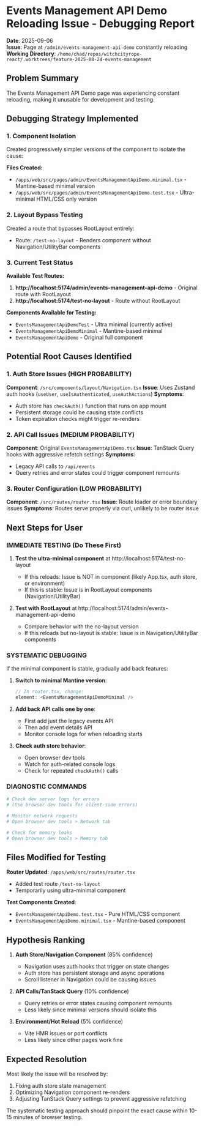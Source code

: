 # Events Management API Demo Reloading Issue - Debugging Report

**Date**: 2025-09-06  
**Issue**: Page at `/admin/events-management-api-demo` constantly reloading  
**Working Directory**: `/home/chad/repos/witchcityrope-react/.worktrees/feature-2025-08-24-events-management`  

## Problem Summary
The Events Management API Demo page was experiencing constant reloading, making it unusable for development and testing.

## Debugging Strategy Implemented

### 1. Component Isolation
Created progressively simpler versions of the component to isolate the cause:

**Files Created:**
- `/apps/web/src/pages/admin/EventsManagementApiDemo.minimal.tsx` - Mantine-based minimal version
- `/apps/web/src/pages/admin/EventsManagementApiDemo.test.tsx` - Ultra-minimal HTML/CSS only version

### 2. Layout Bypass Testing
Created a route that bypasses RootLayout entirely:
- Route: `/test-no-layout` - Renders component without Navigation/UtilityBar components

### 3. Current Test Status

**Available Test Routes:**
1. **http://localhost:5174/admin/events-management-api-demo** - Original route with RootLayout
2. **http://localhost:5174/test-no-layout** - Route without RootLayout

**Components Available for Testing:**
- `EventsManagementApiDemoTest` - Ultra minimal (currently active)
- `EventsManagementApiDemoMinimal` - Mantine-based minimal 
- `EventsManagementApiDemo` - Original full component

## Potential Root Causes Identified

### 1. Auth Store Issues (HIGH PROBABILITY)
**Component**: `/src/components/layout/Navigation.tsx`
**Issue**: Uses Zustand auth hooks (`useUser`, `useIsAuthenticated`, `useAuthActions`)
**Symptoms**: 
- Auth store has `checkAuth()` function that runs on app mount
- Persistent storage could be causing state conflicts
- Token expiration checks might trigger re-renders

### 2. API Call Issues (MEDIUM PROBABILITY)
**Component**: Original `EventsManagementApiDemo.tsx`
**Issue**: TanStack Query hooks with aggressive refetch settings
**Symptoms**:
- Legacy API calls to `/api/events`
- Query retries and error states could trigger component remounts

### 3. Router Configuration (LOW PROBABILITY)
**Component**: `/src/routes/router.tsx`
**Issue**: Route loader or error boundary issues
**Symptoms**: Routes serve properly via curl, unlikely to be router issue

## Next Steps for User

### IMMEDIATE TESTING (Do These First)

1. **Test the ultra-minimal component** at http://localhost:5174/test-no-layout
   - If this reloads: Issue is NOT in component (likely App.tsx, auth store, or environment)  
   - If this is stable: Issue is in RootLayout components (Navigation/UtilityBar)

2. **Test with RootLayout** at http://localhost:5174/admin/events-management-api-demo  
   - Compare behavior with the no-layout version
   - If this reloads but no-layout is stable: Issue is in Navigation/UtilityBar components

### SYSTEMATIC DEBUGGING

If the minimal component is stable, gradually add back features:

1. **Switch to minimal Mantine version**:
   ```typescript
   // In router.tsx, change:
   element: <EventsManagementApiDemoMinimal />
   ```

2. **Add back API calls one by one**:
   - First add just the legacy events API
   - Then add event details API
   - Monitor console logs for when reloading starts

3. **Check auth store behavior**:
   - Open browser dev tools
   - Watch for auth-related console logs
   - Check for repeated `checkAuth()` calls

### DIAGNOSTIC COMMANDS

```bash
# Check dev server logs for errors
# (Use browser dev tools for client-side errors)

# Monitor network requests
# Open browser dev tools > Network tab

# Check for memory leaks
# Open browser dev tools > Memory tab
```

## Files Modified for Testing

**Router Updated**: `/apps/web/src/routes/router.tsx`
- Added test route `/test-no-layout`
- Temporarily using ultra-minimal component

**Test Components Created**:
- `EventsManagementApiDemo.test.tsx` - Pure HTML/CSS component
- `EventsManagementApiDemo.minimal.tsx` - Mantine-based component

## Hypothesis Ranking

1. **Auth Store/Navigation Component** (85% confidence)
   - Navigation uses auth hooks that trigger on state changes
   - Auth store has persistent storage and async operations
   - Scroll listener in Navigation could be causing issues

2. **API Calls/TanStack Query** (10% confidence)
   - Query retries or error states causing component remounts
   - Less likely since minimal versions should isolate this

3. **Environment/Hot Reload** (5% confidence)  
   - Vite HMR issues or port conflicts
   - Less likely since other pages work fine

## Expected Resolution

Most likely the issue will be resolved by:
1. Fixing auth store state management
2. Optimizing Navigation component re-renders  
3. Adjusting TanStack Query settings to prevent aggressive refetching

The systematic testing approach should pinpoint the exact cause within 10-15 minutes of browser testing.